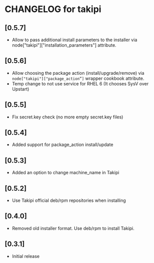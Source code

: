 # CHANGELOG for takipi

## [0.5.7]
- Allow to pass additional install parameters to the installer via node["takipi"]["installation_parameters"] attribute.

## [0.5.6]
- Allow choosing the package action (install/upgrade/remove) via `node["takipi"]["package_action”]` wrapper cookbook attribute.
- Temp change to not use service for RHEL 6 (It chooses SysV over Upstart)

## [0.5.5]
- Fix secret.key check (no more empty secret.key files)

## [0.5.4]
- Added support for package_action install/update

## [0.5.3]
- Added an option to change machine_name in Takipi

## [0.5.2]
- Use Takipi official deb/rpm repositories when installing

## [0.4.0]
- Removed old installer format. Use deb/rpm to install Takipi.

## [0.3.1]
- Initial release
